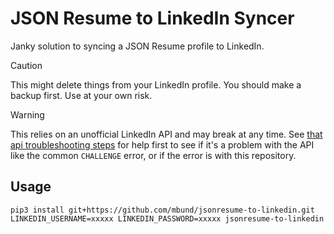 # JSON Resume to LinkedIn Syncer

Janky solution to syncing a JSON Resume profile to LinkedIn.

> [!CAUTION]
> This might delete things from your LinkedIn profile. You should make a backup first. Use at your own risk.

> [!WARNING]
> This relies on an unofficial LinkedIn API and may break at any time. See [that api troubleshooting steps](https://github.com/tomquirk/linkedin-api#troubleshooting) for help first to see if it's a problem with the API like the common `CHALLENGE` error, or if the error is with this repository.

## Usage

```
pip3 install git+https://github.com/mbund/jsonresume-to-linkedin.git
LINKEDIN_USERNAME=xxxxx LINKEDIN_PASSWORD=xxxxx jsonresume-to-linkedin
```
